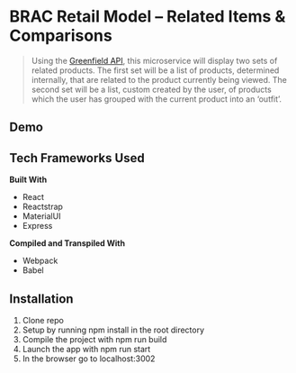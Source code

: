 # BRAC Retail Model – Related Items & Comparisons
> Using the [Greenfield API](https://gist.github.com/teddim/e9b76cd5b4fb617afeb6dfb65796d416#file-products_api-md), this microservice will display two sets of related products. The first set will be a list of products, determined internally, that are related to the product currently being viewed. The second set will be a list, custom created by the user, of products which the user has grouped with the current product into an ‘outfit’.
## Demo
## Tech Frameworks Used
**Built With**
* React
* Reactstrap
* MaterialUI
* Express

**Compiled and Transpiled With**
* Webpack
* Babel
## Installation
1. Clone repo
2. Setup by running npm install in the root directory
3. Compile the project with npm run build
4. Launch the app with npm run start
5. In the browser go to localhost:3002

